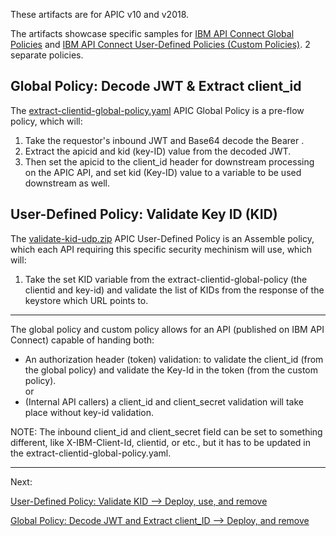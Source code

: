 These artifacts are for APIC v10 and v2018.  

The artifacts showcase specific samples for [IBM API Connect Global Policies](https://www.ibm.com/docs/en/api-connect/10.0.1.x?topic=applications-working-global-policies) and [IBM API Connect User-Defined Policies (Custom Policies)](https://www.ibm.com/docs/en/api-connect/10.0.1.x?topic=authoring-policies). 2 separate policies.  

## Global Policy: Decode JWT & Extract client_id
The [extract-clientid-global-policy.yaml](https://github.com/ibmArtifacts/GlobalPolicy_and_UDP/blob/main/extract-clientid-global-policy.yaml) APIC Global Policy is a pre-flow policy, which will:
1. Take the requestor's inbound JWT and Base64 decode the Bearer <jwt>.
2. Extract the apicid and kid (key-ID) value from the decoded JWT.
3. Then set the apicid to the client_id header for downstream processing on the APIC API, and set kid (Key-ID) value to a variable to be used downstream as well.  

## User-Defined Policy: Validate Key ID (KID) 
The [validate-kid-udp.zip](https://github.com/ibmArtifacts/GlobalPolicy_and_UDP/blob/main/validate-kid-udp.zip) APIC User-Defined Policy is an Assemble policy, which each API requiring this specific security mechinism will use, which will:
1. Take the set KID variable from the extract-clientid-global-policy (the clientid and key-id) and validate the list of KIDs from the response of the keystore which URL points to.
  
----
The global policy and custom policy allows for an API (published on IBM API Connect) capable of handing both:  
-	An authorization header (token) validation: to validate the client_id (from the global policy) and validate the Key-Id in the token (from the custom policy).  
or  
-	(Internal API callers) a client_id and client_secret validation will take place without key-id validation.  
  
NOTE: The inbound client_id and client_secret field can be set to something different, like X-IBM-Client-Id, clientid, or etc., but it has to be updated in the extract-clientid-global-policy.yaml.  
  
----  
Next:  
  
[User-Defined Policy: Validate KID --> Deploy, use, and remove](https://github.com/ibmArtifacts/GlobalPolicy_and_UDP/blob/main/2.%20User-Defined%20Policy:%20Validate.md)  
  
[Global Policy: Decode JWT and Extract client_ID --> Deploy, and remove](https://github.com/ibmArtifacts/GlobalPolicy_and_UDP/blob/main/3.%20Global%20Policy:%20Decode%20JWT%20and%20Extract%20client_id.md)  
  
  

